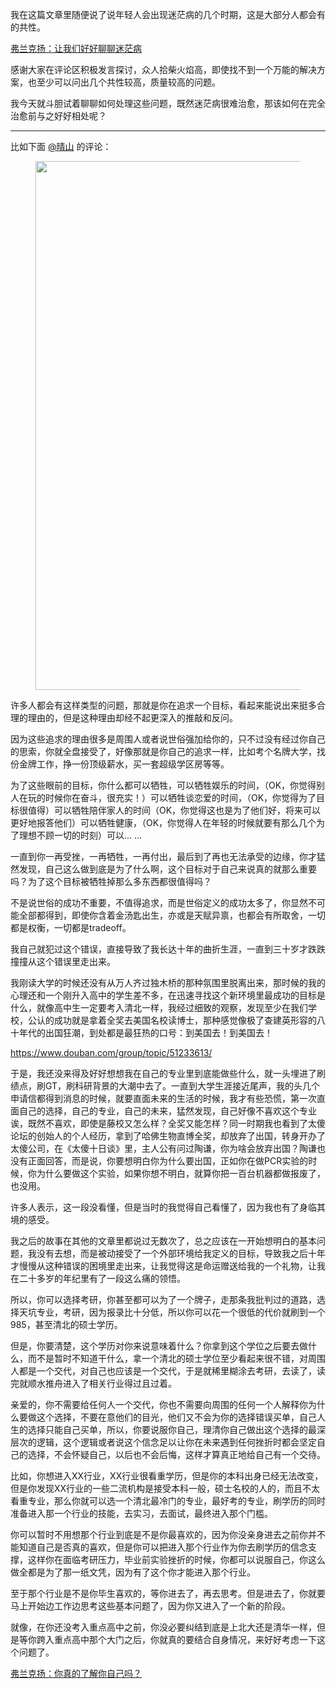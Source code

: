 <p data-pid="49ziy8Ug">我在这篇文章里随便说了说年轻人会出现迷茫病的几个时期，这是大部分人都会有的共性。</p><a data-draft-node="block" data-draft-type="link-card" href="https://zhuanlan.zhihu.com/p/50819360" data-image="https://pic1.zhimg.com/v2-45eb5c12b4f9c7b72c20412e8ae3498c_180x120.jpg" data-image-width="1280" data-image-height="719" class="internal">弗兰克扬：让我们好好聊聊迷茫病</a><p data-pid="D185qO7k">感谢大家在评论区积极发言探讨，众人拾柴火焰高，即使找不到一个万能的解决方案，也至少可以问出几个共性较高，质量较高的问题。</p><p data-pid="rZ5G5yD9">我今天就斗胆试着聊聊如何处理这些问题，既然迷茫病很难治愈，那该如何在完全治愈前与之好好相处呢？</p><hr/><p data-pid="zdGq6qbW">比如下面 <a class="member_mention" href="https://www.zhihu.com/people/c1194cb1377e6347d837d4bd263d94ba" data-hash="c1194cb1377e6347d837d4bd263d94ba" data-hovercard="p$b$c1194cb1377e6347d837d4bd263d94ba">@晴山</a> 的评论：</p><figure data-size="normal"><img src="https://pic3.zhimg.com/v2-ebf62590147170ac279b1066f38ad72e_b.jpg" data-rawwidth="846" data-rawheight="278" data-size="normal" data-caption="" class="origin_image zh-lightbox-thumb" width="846" data-original="https://pic3.zhimg.com/v2-ebf62590147170ac279b1066f38ad72e_r.jpg" data-original-token="v2-ebf62590147170ac279b1066f38ad72e"/></figure><p data-pid="MXtWal4O">许多人都会有这样类型的问题，那就是你在追求一个目标，看起来能说出来挺多合理的理由的，但是这种理由却经不起更深入的推敲和反问。</p><p data-pid="F3rml7-x">因为这些追求的理由很多是周围人或者说世俗强加给你的，只不过没有经过你自己的思索，你就全盘接受了，好像那就是你自己的追求一样，比如考个名牌大学，找份金牌工作，挣一份顶级薪水，买一套超级学区房等等。</p><p data-pid="DXP2CWtg">为了这些眼前的目标，你什么都可以牺牲，可以牺牲娱乐的时间，（OK，你觉得别人在玩的时候你在奋斗，很充实！）可以牺牲谈恋爱的时间，（OK，你觉得为了目标很值得）可以牺牲陪伴家人的时间（OK，你觉得这也是为了他们好，将来可以更好地报答他们）可以牺牲健康，（OK，你觉得人在年轻的时候就要有那么几个为了理想不顾一切的时刻）可以... ...</p><p data-pid="PNv-kdq9">一直到你一再受挫，一再牺牲，一再付出，最后到了再也无法承受的边缘，你才猛然发现，自己这么做到底是为了什么啊，这个目标对于自己来说真的就那么重要吗？为了这个目标被牺牲掉那么多东西都很值得吗？</p><p data-pid="gkC8_WjA">不是说世俗的成功不重要，不值得追求，而是世俗定义的成功太多了，你显然不可能全部都得到，即使你含着金汤匙出生，亦或是天赋异禀，也都会有所取舍，一切都是权衡，一切都是tradeoff。</p><p data-pid="22gHyoRS">我自己就犯过这个错误，直接导致了我长达十年的曲折生涯，一直到三十岁才跌跌撞撞从这个错误里走出来。</p><p data-pid="QUDGeyli">我刚读大学的时候还没有从万人齐过独木桥的那种氛围里脱离出来，那时候的我的心理还和一个刚升入高中的学生差不多，在迅速寻找这个新环境里最成功的目标是什么，就像高中生一定要考入清北一样，我经过细致的观察，发现至少在我们学校，公认的成功就是拿着全奖去美国名校读博士，那种感觉像极了查建英形容的八十年代的出国狂潮，到处都是最狂热的口号：到美国去！到美国去！</p><a data-draft-node="block" data-draft-type="link-card" href="https://link.zhihu.com/?target=https%3A//www.douban.com/group/topic/51233613/" class=" external" target="_blank" rel="nofollow noreferrer"><span class="invisible">https://www.</span><span class="visible">douban.com/group/topic/</span><span class="invisible">51233613/</span><span class="ellipsis"></span></a><p data-pid="1EA-E6j_">于是，我还没来得及好好想想我在自己的专业里到底能做些什么，就一头埋进了刷绩点，刷GT，刷科研背景的大潮中去了。一直到大学生涯接近尾声，我的头几个申请信都得到消息的时候，就要直面未来的生活的时候，我才有些恐慌，第一次直面自己的选择，自己的专业，自己的未来，猛然发现，自己好像不喜欢这个专业诶，既然不喜欢，即使是藤校又怎么样？全奖又能怎样？同一时期我也看到了太傻论坛的创始人的个人经历，拿到了哈佛生物直博全奖，却放弃了出国，转身开办了太傻公司，在《太傻十日谈》里，主人公有问过陶谦，你为啥会放弃出国？陶谦也没有正面回答，而是说，你要想明白你为什么要出国，正如你在做PCR实验的时候，你为什么要做这个实验，如果你想不明白，就算你把一百台机器都做报废了，也没用。</p><p data-pid="38Icywaq">许多人表示，这一段没看懂，但是当时的我觉得自己看懂了，因为我也有了身临其境的感受。</p><p data-pid="y5XbuSOz">我之后的故事在其他的文章里都说过无数次了，总之应该在一开始想明白的基本问题，我没有去想，而是被动接受了一个外部环境给我定义的目标，导致我之后十年才慢慢从这种错误的困境里走出来，让我觉得这是命运赠送给我的一个礼物，让我在二十多岁的年纪里有了一段这么痛的领悟。</p><p data-pid="rPu0EVH_">所以，你可以选择考研，你甚至都可以为了一个牌子，走那条我批判过的道路，选择天坑专业，考研，因为报录比十分低，所以你可以花一个很低的代价就刷到一个985，甚至清北的硕士学历。</p><p data-pid="hpHcaSPb">但是，你要清楚，这个学历对你来说意味着什么？你拿到这个学位之后要去做什么，而不是暂时不知道干什么，拿一个清北的硕士学位至少看起来很不错，对周围人都是一个交代，对自己也应该是一个交代，于是就稀里糊涂去考研，去读了，读完就顺水推舟进入了相关行业得过且过着。</p><p data-pid="0sumjGh9">亲爱的，你不需要给任何人一个交代，你也不需要向周围的任何一个人解释你为什么要做这个选择，不要在意他们的目光，他们又不会为你的选择错误买单，自己人生的选择只能自己买单，所以，你要说服你自己，理清你自己做出这个选择的最深层次的逻辑，这个逻辑或者说这个信念足以让你在未来遇到任何挫折时都会坚定自己的选择，不会怀疑自己，以后也不会后悔，这样才算真正地给自己有一个交待。</p><p data-pid="RKhN52Go">比如，你想进入XX行业，XX行业很看重学历，但是你的本科出身已经无法改变，但是你发现XX行业的一些二流机构是接受本科一般，硕士名校的人的，而且不太看重专业，那么你就可以选一个清北最冷门的专业，最好考的专业，刷学历的同时准备进入那一个行业的技能，去实习，去面试，最终进入那个门槛。</p><p data-pid="RBXoF9mb">你可以暂时不用想那个行业到底是不是你最喜欢的，因为你没亲身进去之前你并不能知道自己是否真的喜欢，但是你可以把进入那个行业作为你去刷学历的信念支撑，这样你在面临考研压力，毕业前实验挫折的时候，你都可以说服自己，你这么做全都是为了那一纸文凭，因为有了这个你才能进入那个行业。</p><p data-pid="mhBXwIWh">至于那个行业是不是你毕生喜欢的，等你进去了，再去思考。但是进去了，你就要马上开始边工作边思考这些基本问题了，因为你又进入了一个新的阶段。</p><p data-pid="3Q2GoQKL">就像，在你还没考入重点高中之前，你没必要纠结到底是上北大还是清华一样，但是等你跨入重点高中那个大门之后，你就真的要结合自身情况，来好好考虑一下这个问题了。</p><a data-draft-node="block" data-draft-type="link-card" href="https://zhuanlan.zhihu.com/p/52091041" data-image="https://pic4.zhimg.com/v2-f7f3e0e5a23d0a742636149e4b40460b_r.jpg" data-image-width="500" data-image-height="333" class="internal">弗兰克扬：你真的了解你自己吗？</a><p></p>